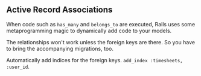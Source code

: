 ## Active Record Associations

When code such as `has_many` and `belongs_to` are executed, Rails uses some metaprogramming magic to dynamically add code to your models.

The relationships won't work unless the foreign keys are there. So you have to bring the accompanying migrations, too.

Automatically add indices for the foreign keys. `add_index :timesheets, :user_id`.


